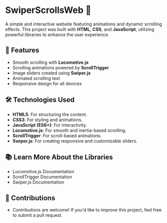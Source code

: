 # SwiperScrollsWeb 🌟

A simple and interactive website featuring animations and dynamic scrolling effects. This project was built with **HTML**, **CSS**, and **JavaScript**, utilizing powerful libraries to enhance the user experience.

## 🚀 Features
- Smooth scrolling with **Locomotive.js**
- Scrolling animations powered by **ScrollTrigger**
- Image sliders created using **Swiper.js**
- Animated scrolling text
- Responsive design for all devices

## 🛠️ Technologies Used
- **HTML5**: For structuring the content.
- **CSS3**: For styling and animations.
- **JavaScript (ES6+)**: For interactivity.
- **Locomotive.js**: For smooth and inertia-based scrolling.
- **ScrollTrigger**: For scroll-based animations.
- **Swiper.js**: For creating responsive and customizable sliders.

## 📚 Learn More About the Libraries
- Locomotive.js Documentation
- ScrollTrigger Documentation
- Swiper.js Documentation

## 🤝 Contributions
- Contributions are welcome! If you'd like to improve this project, feel free to submit a pull request.
  
